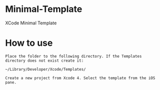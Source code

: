 Minimal-Template
================

XCode Minimal Template


How to use
================

    Place the folder to the following directory. If the Templates directory does not exist create it:

    ~/Library/Developer/Xcode/Templates/

    Create a new project from Xcode 4. Select the template from the iOS pane.
